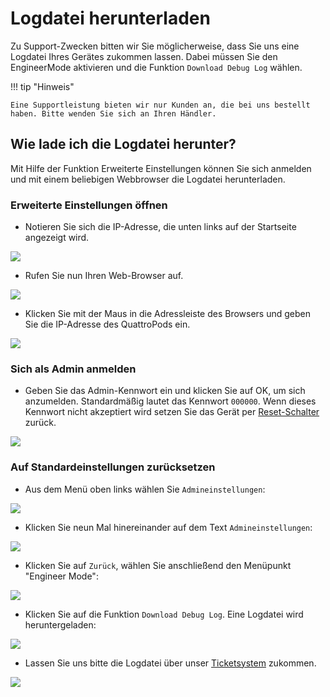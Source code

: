 # Logdatei herunterladen

Zu Support-Zwecken bitten wir Sie möglicherweise, dass Sie uns eine Logdatei Ihres Gerätes zukommen lassen. Dabei müssen Sie den EngineerMode aktivieren und die Funktion `Download Debug Log` wählen.

!!! tip "Hinweis"
    
	Eine Supportleistung bieten wir nur Kunden an, die bei uns bestellt haben. Bitte wenden Sie sich an Ihren Händler.

## Wie lade ich die Logdatei herunter?

Mit Hilfe der Funktion Erweiterte Einstellungen können Sie sich anmelden und mit einem beliebigen Webbrowser die Logdatei herunterladen.

### Erweiterte Einstellungen öffnen

* Notieren Sie sich die IP-Adresse, die unten links auf der Startseite angezeigt wird.

![](/assets/img/ProIIDongle_IP.png)

* Rufen Sie nun Ihren Web-Browser auf.

![](/assets/img/Google_Chrome.png)

* Klicken Sie mit der Maus in die Adressleiste des Browsers und geben Sie die IP-Adresse des QuattroPods ein.

![](/assets/img/IP-Address.png)

### Sich als Admin anmelden

* Geben Sie das Admin-Kennwort ein und klicken Sie auf OK, um sich anzumelden. Standardmäßig lautet das Kennwort `000000`. Wenn dieses Kennwort nicht akzeptiert wird setzen Sie das Gerät per [Reset-Schalter](reset.md#hardreset) zurück.

![](/assets/img/EZCastII_Login.png)

### Auf Standardeinstellungen zurücksetzen

* Aus dem Menü oben links wählen Sie `Admineinstellungen`:

![](/assets/img/ezcastpro.II.select.admineinstellungen.png)

* Klicken Sie neun Mal hinereinander auf dem Text `Admineinstellungen`:

![](/assets/img/click.adminsettings.png)

* Klicken Sie auf `Zurück`, wählen Sie anschließend den Menüpunkt "Engineer Mode":

![](/assets/img/proII.select.engineermode.png)

* Klicken Sie auf die Funktion `Download Debug Log`. Eine Logdatei wird heruntergeladen:

![](/assets/img/proII.select.debuglog.png)

* Lassen Sie uns bitte die Logdatei über unser [Ticketsystem](https://support.stueber.de) zukommen. 

![](/assets/img/logfile.ticket.png)

